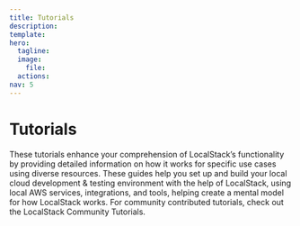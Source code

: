 ```yaml
---
title: Tutorials
description: 
template: 
hero:
  tagline: 
  image:
    file: 
  actions:
nav: 5
---
```


# Tutorials
These tutorials enhance your comprehension of LocalStack’s functionality by providing detailed information on how it works for specific use cases using diverse resources. These guides help you set up and build your local cloud development & testing environment with the help of LocalStack, using local AWS services, integrations, and tools, helping create a mental model for how LocalStack works. For community contributed tutorials, check out the LocalStack Community Tutorials.